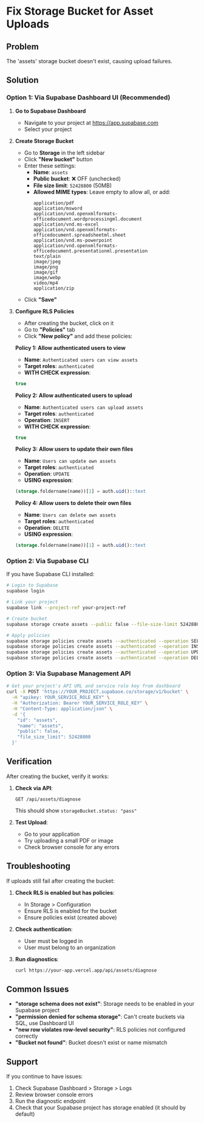 # Fix Storage Bucket for Asset Uploads

## Problem
The 'assets' storage bucket doesn't exist, causing upload failures.

## Solution

### Option 1: Via Supabase Dashboard UI (Recommended)

1. **Go to Supabase Dashboard**
   - Navigate to your project at https://app.supabase.com
   - Select your project

2. **Create Storage Bucket**
   - Go to **Storage** in the left sidebar
   - Click **"New bucket"** button
   - Enter these settings:
     - **Name**: `assets`
     - **Public bucket**: ❌ OFF (unchecked)
     - **File size limit**: `52428800` (50MB)
     - **Allowed MIME types**: Leave empty to allow all, or add:
       ```
       application/pdf
       application/msword
       application/vnd.openxmlformats-officedocument.wordprocessingml.document
       application/vnd.ms-excel
       application/vnd.openxmlformats-officedocument.spreadsheetml.sheet
       application/vnd.ms-powerpoint
       application/vnd.openxmlformats-officedocument.presentationml.presentation
       text/plain
       image/jpeg
       image/png
       image/gif
       image/webp
       video/mp4
       application/zip
       ```
   - Click **"Save"**

3. **Configure RLS Policies**
   - After creating the bucket, click on it
   - Go to **"Policies"** tab
   - Click **"New policy"** and add these policies:

   **Policy 1: Allow authenticated users to view**
   - **Name**: `Authenticated users can view assets`
   - **Target roles**: `authenticated`
   - **WITH CHECK expression**:
   ```sql
   true
   ```

   **Policy 2: Allow authenticated users to upload**
   - **Name**: `Authenticated users can upload assets`
   - **Target roles**: `authenticated`
   - **Operation**: `INSERT`
   - **WITH CHECK expression**:
   ```sql
   true
   ```

   **Policy 3: Allow users to update their own files**
   - **Name**: `Users can update own assets`
   - **Target roles**: `authenticated`
   - **Operation**: `UPDATE`
   - **USING expression**:
   ```sql
   (storage.foldername(name))[1] = auth.uid()::text
   ```

   **Policy 4: Allow users to delete their own files**
   - **Name**: `Users can delete own assets`
   - **Target roles**: `authenticated`
   - **Operation**: `DELETE`
   - **USING expression**:
   ```sql
   (storage.foldername(name))[1] = auth.uid()::text
   ```

### Option 2: Via Supabase CLI

If you have Supabase CLI installed:

```bash
# Login to Supabase
supabase login

# Link your project
supabase link --project-ref your-project-ref

# Create bucket
supabase storage create assets --public false --file-size-limit 52428800

# Apply policies
supabase storage policies create assets --authenticated --operation SELECT
supabase storage policies create assets --authenticated --operation INSERT
supabase storage policies create assets --authenticated --operation UPDATE --expression "(storage.foldername(name))[1] = auth.uid()::text"
supabase storage policies create assets --authenticated --operation DELETE --expression "(storage.foldername(name))[1] = auth.uid()::text"
```

### Option 3: Via Supabase Management API

```bash
# Get your project's API URL and service role key from dashboard
curl -X POST 'https://YOUR_PROJECT.supabase.co/storage/v1/bucket' \
  -H "apikey: YOUR_SERVICE_ROLE_KEY" \
  -H "Authorization: Bearer YOUR_SERVICE_ROLE_KEY" \
  -H "Content-Type: application/json" \
  -d '{
    "id": "assets",
    "name": "assets",
    "public": false,
    "file_size_limit": 52428800
  }'
```

## Verification

After creating the bucket, verify it works:

1. **Check via API**:
   ```
   GET /api/assets/diagnose
   ```
   This should show `storageBucket.status: "pass"`

2. **Test Upload**:
   - Go to your application
   - Try uploading a small PDF or image
   - Check browser console for any errors

## Troubleshooting

If uploads still fail after creating the bucket:

1. **Check RLS is enabled but has policies**:
   - In Storage > Configuration
   - Ensure RLS is enabled for the bucket
   - Ensure policies exist (created above)

2. **Check authentication**:
   - User must be logged in
   - User must belong to an organization

3. **Run diagnostics**:
   ```bash
   curl https://your-app.vercel.app/api/assets/diagnose
   ```

## Common Issues

- **"storage schema does not exist"**: Storage needs to be enabled in your Supabase project
- **"permission denied for schema storage"**: Can't create buckets via SQL, use Dashboard UI
- **"new row violates row-level security"**: RLS policies not configured correctly
- **"Bucket not found"**: Bucket doesn't exist or name mismatch

## Support

If you continue to have issues:
1. Check Supabase Dashboard > Storage > Logs
2. Review browser console errors
3. Run the diagnostic endpoint
4. Check that your Supabase project has storage enabled (it should by default)